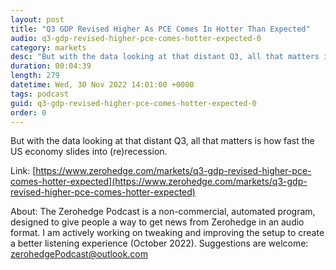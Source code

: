 ```yaml
---
layout: post
title: "Q3 GDP Revised Higher As PCE Comes In Hotter Than Expected"
audio: q3-gdp-revised-higher-pce-comes-hotter-expected-0
category: markets
desc: "But with the data looking at that distant Q3, all that matters is how fast the US economy slides into (re)recession."
duration: 00:04:39
length: 279
datetime: Wed, 30 Nov 2022 14:01:00 +0000
tags: podcast
guid: q3-gdp-revised-higher-pce-comes-hotter-expected-0
order: 0
---
```

But with the data looking at that distant Q3, all that matters is how fast the US economy slides into (re)recession.

Link: [https://www.zerohedge.com/markets/q3-gdp-revised-higher-pce-comes-hotter-expected](https://www.zerohedge.com/markets/q3-gdp-revised-higher-pce-comes-hotter-expected)

About: The Zerohedge Podcast is a non-commercial, automated program, designed to give people a way to get news from Zerohedge in an audio format.  I am actively working on tweaking and improving the setup to create a better listening experience (October 2022).  Suggestions are welcome: [zerohedgePodcast@outlook.com](mailto:zerohedgePodcast@outlook.com)